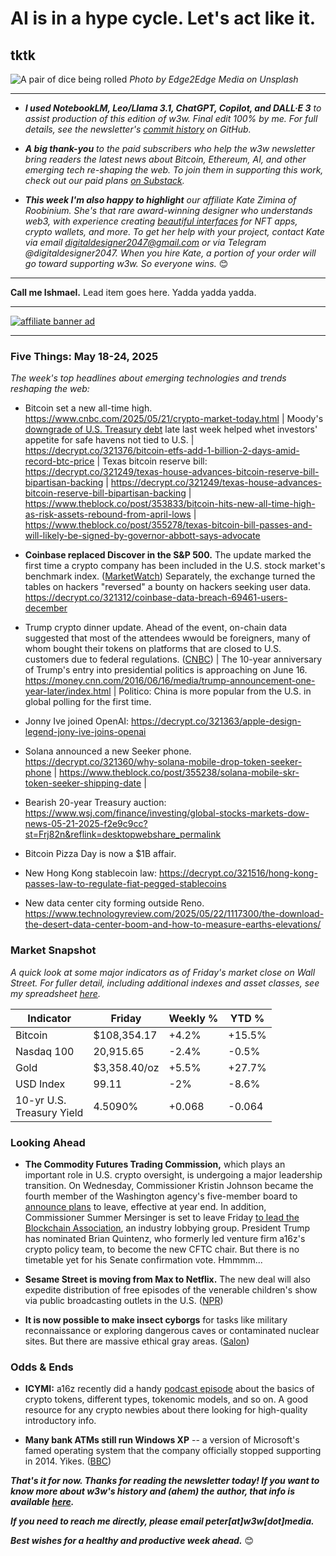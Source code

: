 # AI is in a hype cycle. Let's act like it.
## tktk

![A pair of dice being rolled](https://images.unsplash.com/photo-1605870445919-838d190e8e1b?q=80&w=3272&auto=format&fit=crop&ixlib=rb-4.1.0&ixid=M3wxMjA3fDB8MHxwaG90by1wYWdlfHx8fGVufDB8fHx8fA%3D%3D)
*Photo by Edge2Edge Media on Unsplash*

<hr>

- _**I used NotebookLM, Leo/Llama 3.1, ChatGPT, Copilot, and DALL·E 3** to assist production of this edition of w3w. Final edit 100% by me. For full details, see the newsletter's [commit history](https://github.com/peteramckay/w3wnewsletter/commits) on GitHub._ <!-- Edit listed AIs as needed before final publication. -->

- _**A big thank-you** to the paid subscribers who help the w3w newsletter bring readers the latest news about Bitcoin, Ethereum, AI, and other emerging tech re-shaping the web. To join them in supporting this work, check out our paid plans [on Substack](https://w3wnews.substack.com/subscribe)._

- _**This week I'm also happy to highlight** our affiliate Kate Zimina of Roobinium. She's that rare award-winning designer who understands web3, with experience creating [beautiful interfaces](https://dribbble.com/roobinium) for NFT apps, crypto wallets, and more. To get her help with your project, contact Kate via email digitaldesigner2047@gmail.com or via Telegram @digitaldesigner2047. When you hire Kate, a portion of your order will go toward supporting w3w. So everyone wins._ 😊

<hr>

**Call me Ishmael.** Lead item goes here. Yadda yadda yadda.

<!--

- Riff on Ive/OpenAI partnership + ER doc's post in Salon about embracing more uncertainty and probabilistic thinking, including regarding AI: https://www.salon.com/2025/05/20/dont-fight-uncertainty--embrace-it/


- WSJ coverage of the new partnership: https://www.wsj.com/tech/ai/what-sam-altman-told-openai-about-the-secret-device-hes-making-with-jony-ive-f1384005?st=ZAip6R&reflink=desktopwebshare_permalink


-->


 <hr>

 [![affiliate banner ad](https://w3w.news/img/affiliate-kz-letter.png)](
 https://dribbble.com/roobinium)

 <hr>

### Five Things: May 18-24, 2025

*The week's top headlines about emerging technologies and trends reshaping the web:*

- Bitcoin set a new all-time high. https://www.cnbc.com/2025/05/21/crypto-market-today.html | Moody's [downgrade of U.S. Treasury debt](https://www.cnbc.com/2025/05/16/moodys-downgrades-united-states-credit-rating-on-increase-in-government-debt.html) late last week helped whet investors' appetite for safe havens not tied to U.S. | https://decrypt.co/321376/bitcoin-etfs-add-1-billion-2-days-amid-record-btc-price | Texas bitcoin reserve bill: https://decrypt.co/321249/texas-house-advances-bitcoin-reserve-bill-bipartisan-backing | https://decrypt.co/321249/texas-house-advances-bitcoin-reserve-bill-bipartisan-backing | https://www.theblock.co/post/353833/bitcoin-hits-new-all-time-high-as-risk-assets-rebound-from-april-lows | https://www.theblock.co/post/355278/texas-bitcoin-bill-passes-and-will-likely-be-signed-by-governor-abbott-says-advocate

- **Coinbase replaced Discover in the S&P 500.** The update marked the first time a crypto company has been included in the U.S. stock market's benchmark index. ([MarketWatch](https://www.marketwatch.com/story/the-wait-is-over-coinbase-is-finally-joining-the-s-p-500-index-e004630b)) <!-- Need a new link --> Separately, the exchange turned the tables on hackers  "reversed" a bounty on hackers seeking user data. https://decrypt.co/321312/coinbase-data-breach-69461-users-december

- Trump crypto dinner update. <!-- Link TK after Thursday event --> Ahead of the event, on-chain data suggested that most of the attendees wwould be foreigners, many of whom bought their tokens on platforms that are closed to U.S. customers due to federal regulations. ([CNBC](https://www.cnbc.com/2025/05/18/trump-coin-dinner-to-include-mostly-non-americans-based-on-top-holders.html)) | The 10-year anniversary of Trump's entry into presidential politics is approaching on June 16. https://money.cnn.com/2016/06/16/media/trump-announcement-one-year-later/index.html | Politico: China is more popular from the U.S. in global polling for the first time.

- Jonny Ive joined OpenAI: https://decrypt.co/321363/apple-design-legend-jony-ive-joins-openai

- Solana announced a new Seeker phone. https://decrypt.co/321360/why-solana-mobile-drop-token-seeker-phone | https://www.theblock.co/post/355238/solana-mobile-skr-token-seeker-shipping-date |

- Bearish 20-year Treasury auction: https://www.wsj.com/finance/investing/global-stocks-markets-dow-news-05-21-2025-f2e9c9cc?st=Frj82n&reflink=desktopwebshare_permalink

- Bitcoin Pizza Day is now a $1B affair. <!-- Link TK -->

- New Hong Kong stablecoin law: https://decrypt.co/321516/hong-kong-passes-law-to-regulate-fiat-pegged-stablecoins

- New data center city forming outside Reno. https://www.technologyreview.com/2025/05/22/1117300/the-download-the-desert-data-center-boom-and-how-to-measure-earths-elevations/

### Market Snapshot

*A quick look at some major indicators as of Friday's market close on Wall Street. For fuller detail, including additional indexes and asset classes, see my spreadsheet [here](https://docs.google.com/spreadsheets/d/11XuSerOv1DG7vFWAkwoXehOe4G4xDMm6LSNL7SAL4vA/edit?usp=sharing).*

| Indicator     | Friday         |  Weekly %     |  YTD %       
| ------------- | ------------- | ------------- | ------------- |
| Bitcoin       | $108,354.17 | +4.2% | +15.5% |
| Nasdaq 100       | 20,915.65 | -2.4% | -0.5% |
| Gold          | $3,358.40/oz | +5.5% | +27.7% |
| USD Index     | 99.11 | -2% | -8.6% |
| 10-yr U.S.<br> Treasury Yield | 4.5090% | +0.068 | -0.064 |


### Looking Ahead

- **The Commodity Futures Trading Commission,** which plays an important role in U.S. crypto oversight, is undergoing a major leadership transition. On Wednesday, Commissioner Kristin Johnson became the fourth member of the Washington agency's five-member board to [announce plans](https://www.theblock.co/post/355276/cftc-democratic-commissioner-kristin-johnson-plans-to-leave-marking-a-major-leadership-shakeup-at-the-agency) to leave, effective at year end. In addition, Commissioner Summer Mersinger is set to leave Friday [to lead the Blockchain Association](https://decrypt.co/319788/cftc-commissioner-mersinger-lead-crypto-lobbying-firm), an industry lobbying group. President Trump has nominated Brian Quintenz, who formerly led venture firm a16z's crypto policy team, to become the new CFTC chair. But there is no timetable yet for his Senate confirmation vote. Hmmmm...

- **Sesame Street is moving from Max to Netflix.** The new deal will also expedite distribution of free episodes of the venerable children's show via public broadcasting outlets in the U.S. ([NPR](https://www.npr.org/2025/05/19/nx-s1-5403663/sesame-street-netflix-pbs)) 

- **It is now possible to make insect cyborgs** for tasks like military reconnaissance or exploring dangerous caves or contaminated nuclear sites. But there are massive ethical gray areas. ([Salon](https://www.salon.com/2025/05/13/we-can-turn-bugs-into-flying-crawling-robocops-does-that-mean-we-should/))

### Odds & Ends

- **ICYMI:** a16z recently did a handy [podcast episode](https://web3-with-a16z.simplecast.com/episodes/token-guide-crypto-JUFDm_Sn) about the basics of crypto tokens, different types, tokenomic models, and so on. A good resource for any crypto newbies about there looking for high-quality introductory info.

- **Many bank ATMs still run Windows XP** -- a version of Microsoft's famed operating system that the company officially stopped supporting in 2014. Yikes. ([BBC](https://www.bbc.com/future/article/20250516-the-people-stuck-using-ancient-windows-computers))

_**That's it for now. Thanks for reading the newsletter today! If you want to know more about w3w's history and (ahem) the author, that info is available [here](https://w3wnews.substack.com/about).**_

_**If you need to reach me directly, please email peter[at]w3w[dot]media.**_

_**Best wishes for a healthy and productive week ahead.**_ 😊
